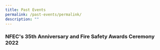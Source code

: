 ```yaml
---
title: Past Events
permalink: /past-events/permalink/
description: ""
---
```

### NFEC's 35th Anniversary and Fire Safety Awards Ceremony 2022

